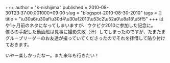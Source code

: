 +++
author = "k-nishijima"
published = 2010-08-30T23:37:00.001000+09:00
slug = "blogspot-2010-08-30-2010"
tags = []
title = "\u30a6\u30af\u30d4\u30af2010\u53c2\u52a0\u8a18\u5ff5"
+++
はや1ヶ月前のネタになってしまいますが、ウクピク2010に参加した記念に。  
僕らの手配した動画班は見事に撮影失敗（汗）してしまったのですが、たまたまグループリーダーのお友達が撮っていてくださったのでそれを拝借して貼り付けておきます。  
  
いやー楽しかったなー。また来年も行きたい！
